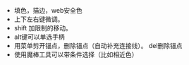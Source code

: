 - 填色，描边，web安全色
- 上下左右键微调。 
- shift 加限制的移动。
- alt键可以单选手柄
- 用菜单剪开锚点，删除锚点（自动补充连接线）。 del删除锚点
- 使用魔棒工具可以带条件选择（比如相近色）